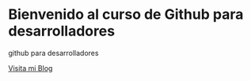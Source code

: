 # Bienvenido al curso de Github para desarrolladores

github para desarrolladores

[Visita mi Blog](http://webzeta-interactive.com)
